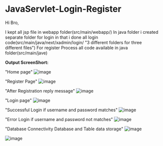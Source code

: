 # JavaServlet-Login-Register

Hi Bro,

I kept all jsp file in webapp folder(src/main/webapp/)
In java folder i created separate folder for login in that i done all login code(src/main/java/next/xadmin/login/ "3 different folders for three different files")
For register Process all code available in java folder(src/main/jave)

**Output ScreenShort:**

"Home page"
![image](https://user-images.githubusercontent.com/81795180/116693950-3d395980-a9dc-11eb-9e5c-42b06a8c8228.png)

"Register Page"
![image](https://user-images.githubusercontent.com/81795180/116694029-5c37eb80-a9dc-11eb-810a-c1c7ae91ae3a.png)

"After Registration reply message"
![image](https://user-images.githubusercontent.com/81795180/116694256-af11a300-a9dc-11eb-8577-cb1cc0b3f454.png)

"Login page"
![image](https://user-images.githubusercontent.com/81795180/116694347-cb154480-a9dc-11eb-8b49-3ea11561cf43.png)

"Successful Login if username and password matches"
![image](https://user-images.githubusercontent.com/81795180/116694429-eaac6d00-a9dc-11eb-9847-00df54ec6589.png)

"Error Login if username and password not matches"
![image](https://user-images.githubusercontent.com/81795180/116694591-17608480-a9dd-11eb-85d9-485e9a8a24f2.png)

"Database Connectivity Database and Table data storage"
![image](https://user-images.githubusercontent.com/81795180/116694844-64445b00-a9dd-11eb-9d87-af4051a82990.png)

![image](https://user-images.githubusercontent.com/81795180/116694925-84741a00-a9dd-11eb-8cca-3c80287c2883.png)

